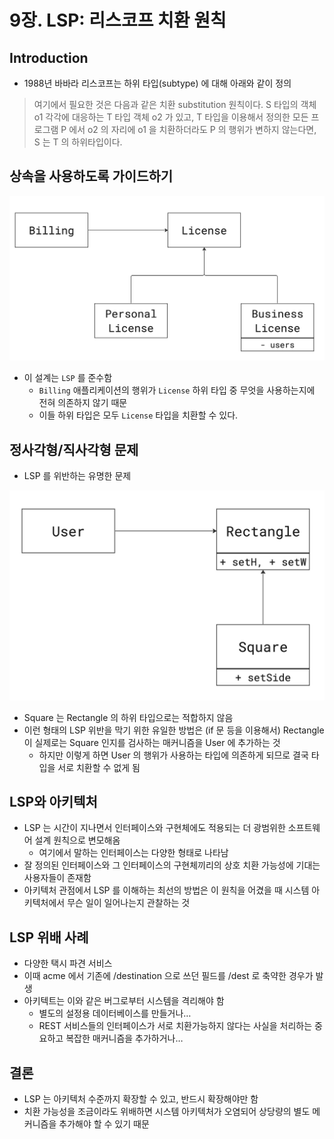 # 9장. LSP: 리스코프 치환 원칙

## Introduction

- 1988년 바바라 리스코프는 하위 타입(subtype) 에 대해 아래와 같이 정의

> 여기에서 필요한 것은 다음과 같은 치환 substitution 원칙이다.
> S 타입의 객체 o1 각각에 대응하는 T 타입 객체 o2 가 있고,
> T 타입을 이용해서 정의한 모든 프로그램 P 에서 o2 의 자리에 o1 을 치환하더라도
> P 의 행위가 변하지 않는다면, S 는 T 의 하위타입이다.

## 상속을 사용하도록 가이드하기

![0.jpg](/img/chapter09/zhoon/0.jpg)

- 이 설계는 `LSP` 를 준수함
  - `Billing` 애플리케이션의 행위가 `License` 하위 타입 중 무엇을 사용하는지에 전혀 의존하지 않기 때문
  - 이들 하위 타입은 모두 `License` 타입을 치환할 수 있다.

## 정사각형/직사각형 문제

- LSP 를 위반하는 유명한 문제

![1.jpg](/img/chapter09/zhoon/1.jpg)

- Square 는 Rectangle 의 하위 타입으로는 적합하지 않음
- 이런 형태의 LSP 위반을 막기 위한 유일한 방법은 (if 문 등을 이용해서) Rectangle 이 실제로는 Square 인지를 검사하는 매커니즘을 User 에 추가하는 것
  - 하지만 이렇게 하면 User 의 행위가 사용하는 타입에 의존하게 되므로 결국 타입을 서로 치환할 수 없게 됨

## LSP와 아키텍처

- LSP 는 시간이 지나면서 인터페이스와 구현체에도 적용되는 더 광범위한 소프트웨어 설계 원칙으로 변모해옴
  - 여기에서 말하는 인터페이스는 다양한 형태로 나타남
- 잘 정의된 인터페이스와 그 인터페이스의 구현체끼리의 상호 치환 가능성에 기대는 사용자들이 존재함
- 아키텍처 관점에서 LSP 를 이해하는 최선의 방법은 이 원칙을 어겼을 때 시스템 아키텍처에서 무슨 일이 일어나는지 관찰하는 것

## LSP 위배 사례

- 다양한 택시 파견 서비스
- 이때 acme 에서 기존에 /destination 으로 쓰던 필드를 /dest 로 축약한 경우가 발생
- 아키텍트는 이와 같은 버그로부터 시스템을 격리해야 함
  - 별도의 설정용 데이터베이스를 만들거나…
  - REST 서비스들의 인터페이스가 서로 치환가능하지 않다는 사실을 처리하는 중요하고 복잡한 매커니즘을 추가하거나…

## 결론

- LSP 는 아키텍처 수준까지 확장할 수 있고, 반드시 확장해야만 함
- 치환 가능성을 조금이라도 위배하면 시스템 아키텍처가 오염되어 상당량의 별도 메커니즘을 추가해야 할 수 있기 때문
